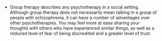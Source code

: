 * Group therapy describes any psychotherapy in a social setting.
Although group therapy does not necessarily mean talking in a group of
people with schizophrenia, it can have a number of advantages over
other psychotherapies. You may feel more at ease sharing your thoughts
with others who have experienced similar things, as well as a reduced
level of fear of being discredited and a greater level of trust.